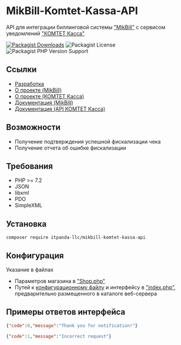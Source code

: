 # MikBill-Komtet-Kassa-API

API для интеграции биллинговой системы ["MikBill"](https://mikbill.pro) с сервисом уведомлений ["КОМТЕТ Касса"](https://kassa.komtet.ru)

[![Packagist Downloads](https://img.shields.io/packagist/dt/itpanda-llc/mikbill-komtet-kassa-api)](https://packagist.org/packages/itpanda-llc/mikbill-komtet-kassa-api/stats)
![Packagist License](https://img.shields.io/packagist/l/itpanda-llc/mikbill-komtet-kassa-api)
![Packagist PHP Version Support](https://img.shields.io/packagist/php-v/itpanda-llc/mikbill-komtet-kassa-api)

## Ссылки

* [Разработка](https://github.com/itpanda-llc)
* [О проекте (MikBill)](https://mikbill.pro)
* [О проекте (КОМТЕТ Касса)](https://kassa.komtet.ru)
* [Документация (MikBill)](https://wiki.mikbill.pro)
* [Документация (API КОМТЕТ Касса)](https://kassa.komtet.ru/integration/api)

## Возможности

* Получение подтверждения успешной фискализации чека
* Получение отчета об ошибке фискализации

## Требования

* PHP >= 7.2
* JSON
* libxml
* PDO
* SimpleXML

## Установка

```shell script
composer require itpanda-llc/mikbill-komtet-kassa-api
```

## Конфигурация

Указание в файлах

* Параметров магазина в ["Shop.php"](src/Shop.php)
* Путей к [конфигурационному файлу](https://wiki.mikbill.pro/billing/config_file) и интерфейсу в ["index.php"](examples/www/mikbill/admin/api/komtet/kassa/index.php), предварительно размещенного в каталоге веб-сервера

## Примеры ответов интерфейса

```json
{"code":0,"message":"Thank you for notification!"}
```

```json
{"code":1,"message":"Incorrect request"}
```
